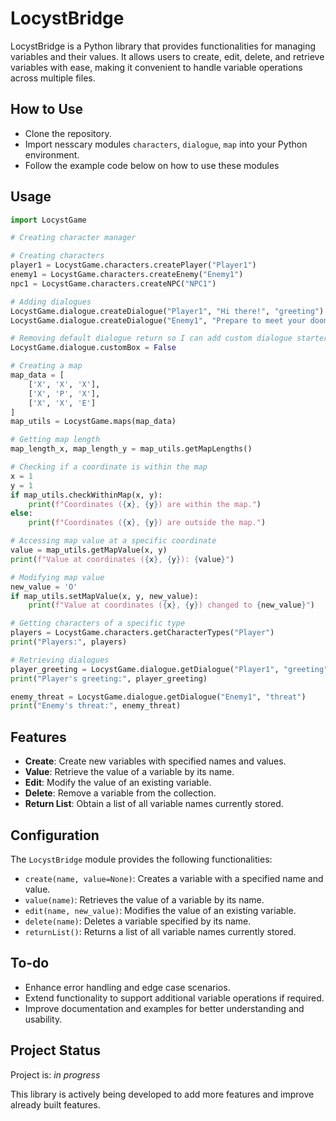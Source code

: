 # LocystBridge

LocystBridge is a Python library that provides functionalities for managing variables and their values. It allows users to create, edit, delete, and retrieve variables with ease, making it convenient to handle variable operations across multiple files.

## How to Use

- Clone the repository.
- Import nesscary modules `characters`, `dialogue`, `map` into your Python environment.
- Follow the example code below on how to use these modules

## Usage

```python
import LocystGame

# Creating character manager

# Creating characters
player1 = LocystGame.characters.createPlayer("Player1")
enemy1 = LocystGame.characters.createEnemy("Enemy1")
npc1 = LocystGame.characters.createNPC("NPC1")

# Adding dialogues
LocystGame.dialogue.createDialogue("Player1", "Hi there!", "greeting")
LocystGame.dialogue.createDialogue("Enemy1", "Prepare to meet your doom!", "threat")

# Removing default dialogue return so I can add custom dialogue starters
LocystGame.dialogue.customBox = False

# Creating a map
map_data = [
    ['X', 'X', 'X'],
    ['X', 'P', 'X'],
    ['X', 'X', 'E']
]
map_utils = LocystGame.maps(map_data)

# Getting map length
map_length_x, map_length_y = map_utils.getMapLengths()

# Checking if a coordinate is within the map
x = 1
y = 1
if map_utils.checkWithinMap(x, y):
    print(f"Coordinates ({x}, {y}) are within the map.")
else:
    print(f"Coordinates ({x}, {y}) are outside the map.")

# Accessing map value at a specific coordinate
value = map_utils.getMapValue(x, y)
print(f"Value at coordinates ({x}, {y}): {value}")

# Modifying map value
new_value = 'O'
if map_utils.setMapValue(x, y, new_value):
    print(f"Value at coordinates ({x}, {y}) changed to {new_value}")

# Getting characters of a specific type
players = LocystGame.characters.getCharacterTypes("Player")
print("Players:", players)

# Retrieving dialogues
player_greeting = LocystGame.dialogue.getDialogue("Player1", "greeting")
print("Player's greeting:", player_greeting)

enemy_threat = LocystGame.dialogue.getDialogue("Enemy1", "threat")
print("Enemy's threat:", enemy_threat)
```

## Features

- **Create**: Create new variables with specified names and values.
- **Value**: Retrieve the value of a variable by its name.
- **Edit**: Modify the value of an existing variable.
- **Delete**: Remove a variable from the collection.
- **Return List**: Obtain a list of all variable names currently stored.

## Configuration

The `LocystBridge` module provides the following functionalities:

- `create(name, value=None)`: Creates a variable with a specified name and value.
- `value(name)`: Retrieves the value of a variable by its name.
- `edit(name, new_value)`: Modifies the value of an existing variable.
- `delete(name)`: Deletes a variable specified by its name.
- `returnList()`: Returns a list of all variable names currently stored.

## To-do

- Enhance error handling and edge case scenarios.
- Extend functionality to support additional variable operations if required.
- Improve documentation and examples for better understanding and usability.

## Project Status
Project is: _in progress_

This library is actively being developed to add more features and improve already built features.
